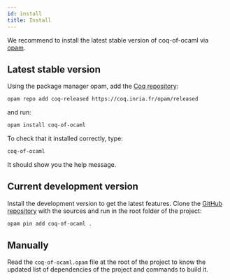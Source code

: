 ```yaml
---
id: install
title: Install
---
```


We recommend to install the latest stable version of coq-of-ocaml via [opam](https://opam.ocaml.org/).

## Latest stable version
Using the package manager opam, add the [Coq repository](http://coq.io/opam/):
```sh
opam repo add coq-released https://coq.inria.fr/opam/released
```
and run:
```sh
opam install coq-of-ocaml
```
To check that it installed correctly, type:
```sh
coq-of-ocaml
```
It should show you the help message.

## Current development version
Install the development version to get the latest features. Clone the [GitHub repository](https://github.com/clarus/coq-of-ocaml) with the sources and run in the root folder of the project:
```sh
opam pin add coq-of-ocaml .
```

## Manually
Read the `coq-of-ocaml.opam` file at the root of the project to know the updated list of dependencies of the project and commands to build it.
